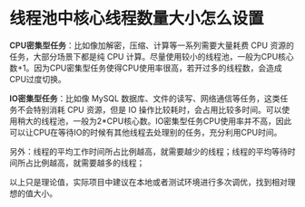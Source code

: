 # 线程池中核心线程数量大小怎么设置

**<font style="color:rgb(51, 51, 51);">CPU密集型任务</font>**<font style="color:rgb(34, 34, 34);">：比如像加解密，压缩、计算等一系列需要大量耗费 CPU 资源的任务，大部分场景下都是纯 CPU 计算。尽量使用较小的线程池，一般为CPU核心数+1。因为CPU密集型任务使得CPU使用率很高，若开过多的线程数，会造成CPU过度切换。</font>

**<font style="color:rgb(51, 51, 51);">IO密集型任务</font>**<font style="color:rgb(34, 34, 34);">：比如像 MySQL 数据库、文件的读写、网络通信等任务，这类任务不会特别消耗 CPU 资源，但是 IO 操作比较耗时，会占用比较多时间。可以使用稍大的线程池，一般为2*CPU核心数。IO密集型任务CPU使用率并不高，因此可以让CPU在等待IO的时候有其他线程去处理别的任务，充分利用CPU时间。</font>

<font style="color:rgb(34, 34, 34);">另外：线程的平均工作时间所占比例越高，就需要越少的线程；线程的平均等待时间所占比例越高，就需要越多的线程；</font>

<font style="color:rgb(34, 34, 34);">以上只是理论值，实际项目中建议在本地或者测试环境进行多次调优，找到相对理想的值大小。</font>


